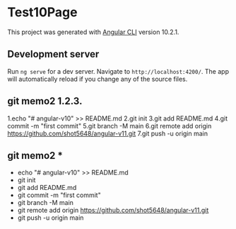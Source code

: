 # Test10Page

This project was generated with [Angular CLI](https://github.com/angular/angular-cli) version 10.2.1.

## Development server

Run `ng serve` for a dev server. Navigate to `http://localhost:4200/`. The app will automatically reload if you change any of the source files.

## git memo2 1.2.3. 
1.echo "# angular-v10" >> README.md
2.git init
3.git add README.md
4.git commit -m "first commit"
5.git branch -M main
6.git remote add origin https://github.com/shot5648/angular-v11.git
7.git push -u origin main

## git memo2 *
* echo "# angular-v10" >> README.md
* git init
* git add README.md
* git commit -m "first commit"
* git branch -M main
* git remote add origin https://github.com/shot5648/angular-v11.git
* git push -u origin main